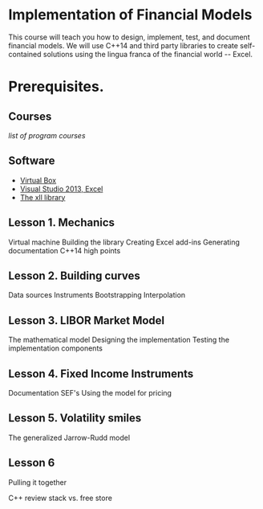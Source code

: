 # Implementation of Financial Models

This course will teach you how to design, implement, test, and document
financial models. We will use C++14 and third party libraries to create
self-contained solutions using the lingua franca of the financial world
-- Excel.

# Prerequisites.

## Courses
_list of program courses_

## Software
- [Virtual Box](https://www.virtualbox.org/)
- [Visual Studio 2013, Excel](https://www.dreamspark.com/)
- [The xll library](https://xll.codeplex.com)

## Lesson 1. Mechanics
Virtual machine
Building the library
Creating Excel add-ins
Generating documentation
C++14 high points

## Lesson 2. Building curves
Data sources
Instruments
Bootstrapping
Interpolation

## Lesson 3. LIBOR Market Model
The mathematical model
Designing the implementation
Testing the implementation components

## Lesson 4. Fixed Income Instruments
Documentation
SEF's
Using the model for pricing

## Lesson 5. Volatility smiles
The generalized Jarrow-Rudd model

## Lesson 6
Pulling it together

C++ review
stack vs. free store
